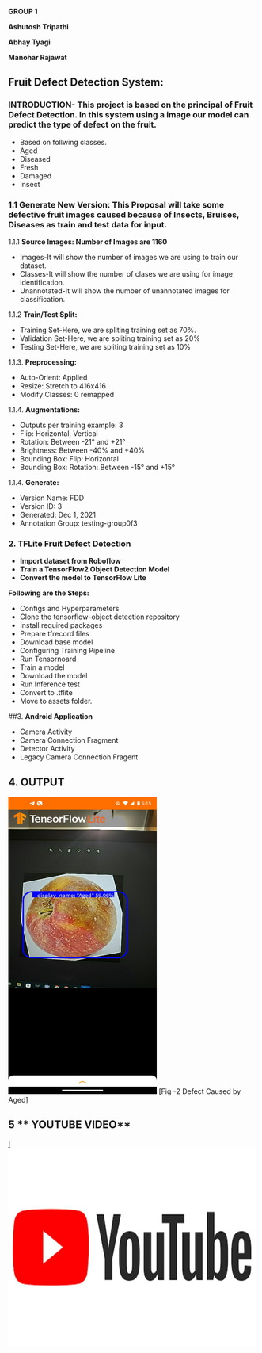 
**GROUP 1**

**Ashutosh Tripathi**

**Abhay Tyagi**

**Manohar Rajawat**

## **Fruit Defect Detection System:**

### INTRODUCTION- This project is based on the principal of Fruit Defect Detection. In this system using a image our model can predict the type of defect on the fruit.
- Based on follwing classes.
- Aged
- Diseased
- Fresh
- Damaged
- Insect

### 1.1 **Generate New Version**: This Proposal will take some defective fruit images caused because of Insects, Bruises, Diseases as train and test data for input.

1.1.1 **Source Images: Number of Images are 1160**
- Images-It will show the number of images we are using to train our dataset.
- Classes-It will show the number of clases we are using for image identification.
- Unannotated-It will show the number of unannotated images for classification.

1.1.2 **Train/Test Split:**
- Training Set-Here, we are spliting training set as 70%.
- Validation Set-Here, we are spliting training set as 20%
- Testing Set-Here, we are spliting training set as 10%

1.1.3. **Preprocessing:**

- Auto-Orient: Applied
- Resize: Stretch to 416x416
- Modify Classes: 0 remapped

1.1.4. **Augmentations:**
- Outputs per training example: 3
- Flip: Horizontal, Vertical
- Rotation: Between -21° and +21°
- Brightness: Between -40% and +40%
- Bounding Box: Flip: Horizontal
- Bounding Box: Rotation: Between -15° and +15°

1.1.4. **Generate:**
- Version Name: FDD
- Version ID: 3
- Generated: Dec 1, 2021
- Annotation Group: testing-group0f3

### 2. **TFLite Fruit Defect Detection**
- **Import dataset from Roboflow**
- **Train a TensorFlow2 Object Detection Model**
- **Convert the model to TensorFlow Lite**

**Following are the Steps:**
- Configs and Hyperparameters
- Clone the tensorflow-object detection repository
- Install required packages
- Prepare tfrecord files
- Download base model
- Configuring Training Pipeline
- Run Tensornoard
- Train a model
- Download the model
- Run Inference test
- Convert to .tflite
- Move to assets folder.

##3. **Android Application**
- Camera Activity
- Camera Connection Fragment
- Detector Activity
- Legacy Camera Connection Fragent

## 4. **OUTPUT**
<img src="./screenshot/Output.jpeg" data-canonical-src="./screenshot/Output.jpeg" width="300" height="600"/>
[Fig -2 Defect Caused by Aged]

## 5 ** YOUTUBE VIDEO** 
[!<img src="./screenshot/video.jpeg" data-canonical-src="./screenshot/Output.jpeg" width="500" height="400"/>](https://www.youtube.com/watch?v=J1xYvCHPRQA)
